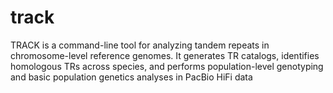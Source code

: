 # track
TRACK is a command-line tool for analyzing tandem repeats in chromosome-level reference genomes. It generates TR catalogs, identifies homologous TRs across species, and performs population-level genotyping and basic population genetics analyses in PacBio HiFi data
